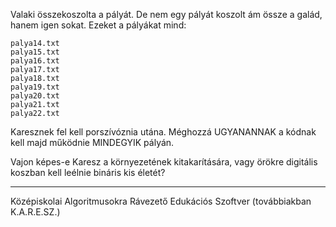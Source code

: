 Valaki összekoszolta a pályát. De nem egy pályát koszolt ám össze a galád, hanem igen sokat. Ezeket a pályákat mind: 

```
palya14.txt
palya15.txt
palya16.txt
palya17.txt
palya18.txt
palya19.txt
palya20.txt
palya21.txt
palya22.txt
```
Karesznek fel kell porszívóznia utána. Méghozzá UGYANANNAK a kódnak kell majd működnie MINDEGYIK pályán. 

Vajon képes-e Karesz a környezetének kitakarítására, vagy örökre digitális koszban kell leélnie bináris kis életét?

---------------------------------------------------------------------------------------------------------
Középiskolai Algoritmusokra Rávezető Edukációs Szoftver (továbbiakban K.A.R.E.SZ.)
